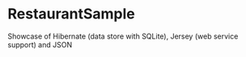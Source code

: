 # RestaurantSample
Showcase of Hibernate (data store with SQLite), Jersey (web service support) and JSON
